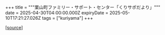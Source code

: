 +++
title = """栗山町ファミリー・サポート・センター「くりサポだより」"""
date = 2025-04-30T04:00:00.000Z
expiryDate = 2025-05-10T17:21:27.026Z
tags = ["kuriyama"]
+++


[[source]](https://www.town.kuriyama.hokkaido.jp/soshiki/39/17422.html)
